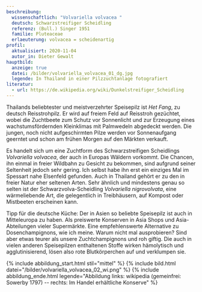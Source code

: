 ```yaml
---
beschreibung:
  wissenschaftlich: "Volvariella volvacea "
  deutsch: Schwarzstreifiger Scheidling
  referenz: (Bull.) Singer 1951
  familie: Pluteaceae
  erlaeuterung: volvacea = scheidenartig
profil:
  aktualisiert: 2020-11-04
  autor_in: Dieter Gewalt
hauptbild:
  anzeige: true
  datei: /bilder/volvariella_volvacea_01_dg.jpg
  legende: In Thailand in einer Pilzzuchtanlage fotografiert
literatur:
  - url: https://de.wikipedia.org/wiki/Dunkelstreifiger_Scheidling
---
```

Thailands beliebtester und meistverzehrter Speisepilz ist *Het Fang*, zu deutsch Reisstrohpilz. Er wird auf freiem Feld auf Reisstroh gezüchtet, wobei die Zuchtbeete zum Schutz vor Sonnenlicht und zur Erzeugung eines wachstumsfördernden Kleinklimas mit Palmwedeln abgedeckt werden. Die jungen, noch nicht aufgeschirmten Pilze werden vor Sonnenaufgang geerntet und schon am frühen Morgen auf den Märkten verkauft.

Es handelt sich um eine Zuchtform des Schwarzstreifigen Scheidlings *Volvariella volvacea*, der auch in Europas Wäldern vorkommt. Die Chancen, ihn einmal in freier Wildbahn zu Gesicht zu bekommen, sind aufgrund seiner Seltenheit jedoch sehr gering. Ich selbst habe ihn erst ein einziges Mal im Spessart nahe Elsenfeld gefunden. Auch in Thailand gehört er zu den in freier Natur eher seltenen Arten. Sehr ähnlich und mindestens genau so selten ist der Schwarzvolva-Scheidling *Volvariella nigrovolvata*, eine wärmeliebende Art, die gelegentlich in Treibhäusern, auf Kompost oder Mistbeeten erscheinen kann.

Tipp für die deutsche Küche: Der in Asien so beliebte Speisepilz ist auch in Mitteleuropa zu haben. Als preiswerte Konserven in Asia Shops und Asia-Abteilungen vieler Supermärkte. Eine empfehlenswerte Alternative zu Dosenchampignons, wie ich meine. Warum nicht mal ausprobieren? Sind aber etwas teurer als unsere Zuchtchampignons und roh giftig. Die auch in vielen anderen Speisepilzen enthaltenen Stoffe wirken hämolytisch und agglutinisierend, lösen also rote Blutkörperchen auf und verklumpen sie.

{% include abbildung_start.html stil="mittel" %}
{% include bild.html datei="/bilder/volvariella_volvacea_02_wi.png" %}
{% include abbildung_ende.html legende="Abbildung links: wikipedia (gemeinfrei: Sowerby 1797)  -- rechts: Im Handel erhältliche Konserve" %}
